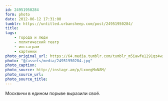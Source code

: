 ```yaml
---
id: 24951950284
form: photo
date: 2012-06-12 17:31:00
tumblr: https://untitled.urbansheep.com/post/24951950284/
title:
tags:
    - города и люди
    - политический театр
    - инстаграм
    - картинки
photo_original_url: https://64.media.tumblr.com/tumblr_m5iawfe1291qz4wzio1_640.jpg
photo: "@/assets/media/24951950284.jpg"
photo_caption:
photo_source: http://instagr.am/p/LxoegMoN8M/
photo_source_url:
photo_source_title:
---
```


<p>Москвичи в едином порыве выразили своё.</p>
